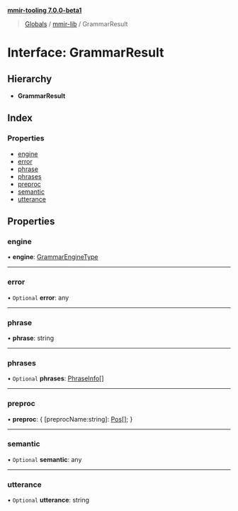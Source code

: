 **[mmir-tooling 7.0.0-beta1](../README.md)**

> [Globals](../README.md) / [mmir-lib](../modules/mmir_lib.md) / GrammarResult

# Interface: GrammarResult

## Hierarchy

* **GrammarResult**

## Index

### Properties

* [engine](mmir_lib.grammarresult.md#engine)
* [error](mmir_lib.grammarresult.md#error)
* [phrase](mmir_lib.grammarresult.md#phrase)
* [phrases](mmir_lib.grammarresult.md#phrases)
* [preproc](mmir_lib.grammarresult.md#preproc)
* [semantic](mmir_lib.grammarresult.md#semantic)
* [utterance](mmir_lib.grammarresult.md#utterance)

## Properties

### engine

•  **engine**: [GrammarEngineType](../modules/mmir_lib.md#grammarenginetype)

___

### error

• `Optional` **error**: any

___

### phrase

•  **phrase**: string

___

### phrases

• `Optional` **phrases**: [PhraseInfo](mmir_lib.phraseinfo.md)[]

___

### preproc

•  **preproc**: { [preprocName:string]: [Pos](mmir_lib.pos.md)[];  }

___

### semantic

• `Optional` **semantic**: any

___

### utterance

• `Optional` **utterance**: string
